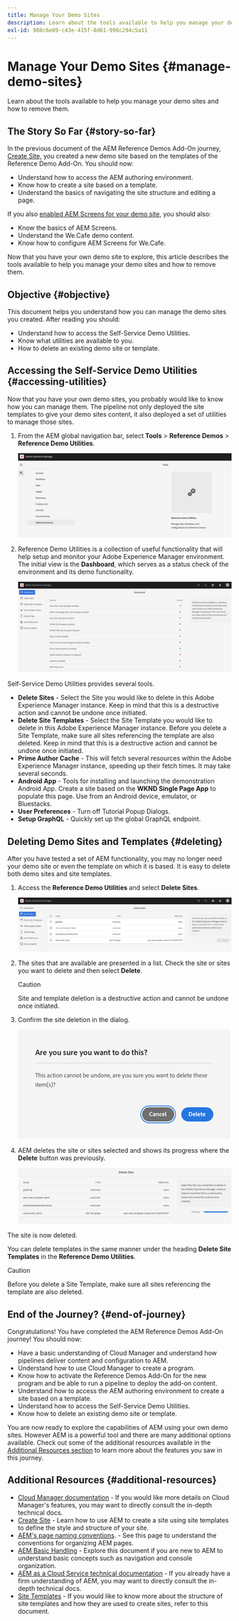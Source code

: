 ```yaml
---
title: Manage Your Demo Sites
description: Learn about the tools available to help you manage your demo sites and how to remove them.
exl-id: 988c6e09-c43e-415f-8d61-998c294c5a11
---
```

# Manage Your Demo Sites {#manage-demo-sites}

Learn about the tools available to help you manage your demo sites and how to remove them.

## The Story So Far {#story-so-far}

In the previous document of the AEM Reference Demos Add-On journey, [Create Site,](create-site.md) you created a new demo site based on the templates of the Reference Demo Add-On. You should now:

* Understand how to access the AEM authoring environment.
* Know how to create a site based on a template.
* Understand the basics of navigating the site structure and editing a page.

If you also [enabled AEM Screens for your demo site,](screens.md) you should also:

* Know the basics of AEM Screens.
* Understand the We.Cafe demo content.
* Know how to configure AEM Screens for We.Cafe.

Now that you have your own demo site to explore, this article describes the tools available to help you manage your demo sites and how to remove them.

## Objective {#objective}

This document helps you understand how you can manage the demo sites you created. After reading you should:

* Understand how to access the Self-Service Demo Utilities.
* Know what utilities are available to you.
* How to delete an existing demo site or template.

## Accessing the Self-Service Demo Utilities {#accessing-utilities}

Now that you have your own demo sites, you probably would like to know how you can manage them. The pipeline not only deployed the site templates to give your demo sites content, it also deployed a set of utilities to manage those sites.

1. From the AEM global navigation bar, select **Tools** &gt; **Reference Demos** &gt; **Reference Demo Utilities**.

   ![Self-Service Demo Utilities](assets/demo-utilities.png)

1. Reference Demo Utilities is a collection of useful functionality that will help setup and monitor your Adobe Experience Manager environment. The initial view is the **Dashboard**, which serves as a status check of the environment and its demo functionality.

   ![Dashboard](assets/dashboard.png)

Self-Service Demo Utilities provides several tools.

* **Delete Sites** - Select the Site you would like to delete in this Adobe Experience Manager instance. Keep in mind that this is a destructive action and cannot be undone once initiated.
* **Delete Site Templates** - Select the Site Template you would like to delete in this Adobe Experience Manager instance. Before you delete a Site Template, make sure all sites referencing the template are also deleted. Keep in mind that this is a destructive action and cannot be undone once initiated.
* **Prime Author Cache** - This will fetch several resources within the Adobe Experience Manager instance, speeding up their fetch times. It may take several seconds.
* **Android App** - Tools for installing and launching the demonstration Android App. Create a site based on the **WKND Single Page App** to populate this page. Use from an Android device, emulator, or Bluestacks.
* **User Preferences** - Turn off Tutorial Popup Dialogs.
* **Setup GraphQL** - Quickly set up the global GraphQL endpoint.

## Deleting Demo Sites and Templates {#deleting}

After you have tested a set of AEM functionality, you may no longer need your demo site or even the template on which it is based. It is easy to delete both demo sites and site templates.

1. Access the **Reference Demo Utilities** and select **Delete Sites**.

   ![Delete sites](assets/delete-sites.png)

1. The sites that are available are presented in a list. Check the site or sites you want to delete and then select **Delete**.

   >[!CAUTION]
   >
   >Site and template deletion is a destructive action and cannot be undone once initiated.

1. Confirm the site deletion in the dialog.

   ![Confirm site deletion](assets/confirm-site-delete.png)

1. AEM deletes the site or sites selected and shows its progress where the **Delete** button was previously.

   ![Delete progress](assets/delete-progress.png)

The site is now deleted.

You can delete templates in the same manner under the heading **Delete Site Templates** in the **Reference Demo Utilities**.

>[!CAUTION]
>
>Before you delete a Site Template, make sure all sites referencing the template are also deleted.

## End of the Journey? {#end-of-journey}

Congratulations! You have completed the AEM Reference Demos Add-On journey! You should now:

* Have a basic understanding of Cloud Manager and understand how pipelines deliver content and configuration to AEM.
* Understand how to use Cloud Manager to create a program.
* Know how to activate the Reference Demos Add-On for the new program and be able to run a pipeline to deploy the add-on content.
* Understand how to access the AEM authoring environment to create a site based on a template.
* Understand how to access the Self-Service Demo Utilities.
* Know how to delete an existing demo site or template.

You are now ready to explore the capabilities of AEM using your own demo sites. However AEM is a powerful tool and there are many additional options available. Check out some of the additional resources available in the [Additional Resources section](#additional-resources) to learn more about the features you saw in this journey.

## Additional Resources {#additional-resources}

* [Cloud Manager documentation](https://experienceleague.adobe.com/docs/experience-manager-cloud-service/onboarding/onboarding-concepts/cloud-manager-introduction.html) - If you would like more details on Cloud Manager's features, you may want to directly consult the in-depth technical docs.
* [Create Site](/help/sites-cloud/administering/site-creation/create-site.md) - Learn how to use AEM to create a site using site templates to define the style and structure of your site.
* [AEM's page naming conventions](/help/sites-cloud/authoring/console/organizing-pages.md#page-name-restrictions-and-best-practices). - See this page to understand the conventions for organizing AEM pages.
* [AEM Basic Handling](/help/sites-cloud/authoring/getting-started/basic-handling.md) - Explore this document if you are new to AEM to understand basic concepts such as navigation and console organization.
* [AEM as a Cloud Service technical documentation](https://experienceleague.adobe.com/docs/experience-manager-cloud-service.html) - If you already have a firm understanding of AEM, you may want to directly consult the in-depth technical docs.
* [Site Templates](/help/sites-cloud/administering/site-creation/site-templates.md) - If you would like to know more about the structure of site templates and how they are used to create sites, refer to this document.
